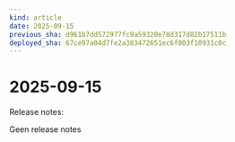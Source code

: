```yaml
---
kind: article
date: 2025-09-15
previous_sha: d961b7dd572977fc9a59320e78d317d82b17511b
deployed_sha: 67ce97a04d7fe2a383472651ec6f003f10931c0c
---
```


# 2025-09-15

Release notes:

Geen release notes
